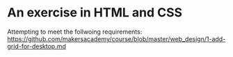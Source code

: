 # An exercise in HTML and CSS

 Attempting to meet the follwoing requirements: https://github.com/makersacademy/course/blob/master/web_design/1-add-grid-for-desktop.md
